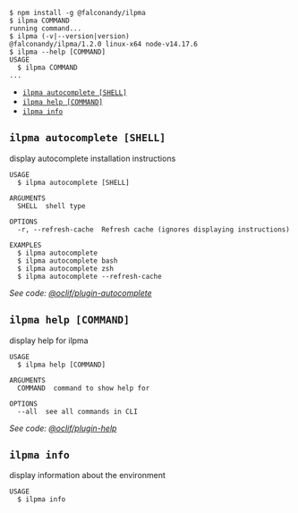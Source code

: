 <!-- usage -->
```sh-session
$ npm install -g @falconandy/ilpma
$ ilpma COMMAND
running command...
$ ilpma (-v|--version|version)
@falconandy/ilpma/1.2.0 linux-x64 node-v14.17.6
$ ilpma --help [COMMAND]
USAGE
  $ ilpma COMMAND
...
```
<!-- usagestop -->
<!-- commands -->
* [`ilpma autocomplete [SHELL]`](#ilpma-autocomplete-shell)
* [`ilpma help [COMMAND]`](#ilpma-help-command)
* [`ilpma info`](#ilpma-info)

## `ilpma autocomplete [SHELL]`

display autocomplete installation instructions

```
USAGE
  $ ilpma autocomplete [SHELL]

ARGUMENTS
  SHELL  shell type

OPTIONS
  -r, --refresh-cache  Refresh cache (ignores displaying instructions)

EXAMPLES
  $ ilpma autocomplete
  $ ilpma autocomplete bash
  $ ilpma autocomplete zsh
  $ ilpma autocomplete --refresh-cache
```

_See code: [@oclif/plugin-autocomplete](https://github.com/oclif/plugin-autocomplete/blob/v0.3.0/src/commands/autocomplete/index.ts)_

## `ilpma help [COMMAND]`

display help for ilpma

```
USAGE
  $ ilpma help [COMMAND]

ARGUMENTS
  COMMAND  command to show help for

OPTIONS
  --all  see all commands in CLI
```

_See code: [@oclif/plugin-help](https://github.com/oclif/plugin-help/blob/v3.2.2/src/commands/help.ts)_

## `ilpma info`

display information about the environment

```
USAGE
  $ ilpma info
```
<!-- commandsstop -->
